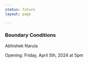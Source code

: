 ```yaml
---
status: future
layout: page

---
```


### Boundary Conditions

Abhishek Narula

Opening: Friday, April 5th, 2024 at 5pm
